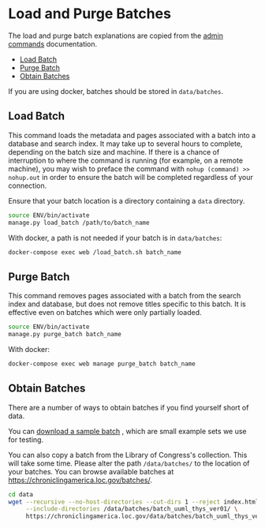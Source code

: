 # Load and Purge Batches

The load and purge batch explanations are copied from the
[admin commands](/docs/advanced/admin-commands.md) documentation.

- [Load Batch](#load-batch)
- [Purge Batch](#purge-batch)
- [Obtain Batches](#obtain-batches)

If you are using docker, batches should be stored in `data/batches`.

## Load Batch

This command loads the metadata and pages associated with a batch into a
database and search index. It may take up to several hours to complete,
depending on the batch size and machine. If there is a chance of interruption
to where the command is running (for example, on a remote machine), you may
wish to preface the command with `nohup (command) >> nohup.out` in order to
ensure the batch will be completed regardless of your connection.

Ensure that your batch location is a directory containing a `data` directory.

```bash
source ENV/bin/activate
manage.py load_batch /path/to/batch_name
```
With docker, a path is not needed if your batch is in `data/batches`:

```bash
docker-compose exec web /load_batch.sh batch_name
```

## Purge Batch

This command removes pages associated with a batch from the search index and
database, but does not remove titles specific to this batch. It is effective
even on batches which were only partially loaded.

```bash
source ENV/bin/activate
manage.py purge_batch batch_name
```

With docker:

```bash
docker-compose exec web manage purge_batch batch_name
```

## Obtain Batches

There are a number of ways to obtain batches if you find yourself short of
data.

You can [download a sample batch](https://github.com/open-oni/sample-data) ,
which are small example sets we use for testing.

You can also copy a batch from the Library of Congress's collection. This will
take some time. Please alter the path `/data/batches/` to the location of your
batches. You can browse available batches at
https://chroniclingamerica.loc.gov/batches/.

```bash
cd data
wget --recursive --no-host-directories --cut-dirs 1 --reject index.html* \
     --include-directories /data/batches/batch_uuml_thys_ver01/ \
     https://chroniclingamerica.loc.gov/data/batches/batch_uuml_thys_ver01/
```
